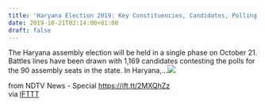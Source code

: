 ```yaml
---
title: 'Haryana Election 2019: Key Constituencies, Candidates, Polling Stations'
date: 2019-10-21T02:14:00+01:00
draft: false
---
```


The Haryana assembly election will be held in a single phase on October 21. Battles lines have been drawn with 1,169 candidates contesting the polls for the 90 assembly seats in the state. In Haryana,...![](http://feeds.feedburner.com/~r/NDTV-LatestNews/~4/jdKHcCXRoqA)  
  
from NDTV News - Special https://ift.tt/2MXQhZz  
via [IFTTT](https://ifttt.com/?ref=da&site=blogger)